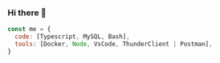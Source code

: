 ### Hi there 👋
```js
const me = {
  code: [Typescript, MySQL, Bash],
  tools: [Docker, Node, VsCode, ThunderClient | Postman],
}
```
<!--
**alexisMartinez1235/alexisMartinez1235** is a ✨ _special_ ✨ repository because its `README.md` (this file) appears on your GitHub profile.

Here are some ideas to get you started:

- 🔭 I’m currently working on ...
- 🌱 I’m currently learning ...
- 👯 I’m looking to collaborate on ...
- 🤔 I’m looking for help with ...
- 💬 Ask me about ...
- 📫 How to reach me: ...
- 😄 Pronouns: ...
- ⚡ Fun fact: ...
-->
